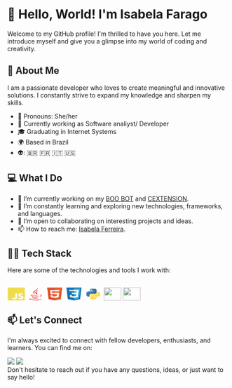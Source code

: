 # 👋 Hello, World! I'm Isabela Farago

Welcome to my GitHub profile! I'm thrilled to have you here. Let me introduce myself and give you a glimpse into my world of coding and creativity.

## 🧚	 About Me

I am a passionate developer who loves to create meaningful and innovative solutions. I constantly strive to expand my knowledge and sharpen my skills.

- 🤖 Pronouns: She/her
- 💼 Currently working as Software analiyst/ Developer
- 🎓 Graduating in Internet Systems
- 🌍 Based in Brazil
- 👽: 🇧🇷 🇫🇷 🇮🇹 🇺🇸 

## 💻 What I Do

- 🔭 I’m currently working on my [BOO BOT](https://github.com/users/isabelafarago/projects/2) and [CEXTENSION](https://github.com/users/isabelafarago/projects/1).
- 🌱 I’m constantly learning and exploring new technologies, frameworks, and languages.
- 👯 I’m open to collaborating on interesting projects and ideas.
- 📫 How to reach me: [Isabela Ferreira](linkedin.com/in/isabela-ferreira-da-silva-223b18257/).

## 🔨🔭  Tech Stack

Here are some of the technologies and tools I work with:
<div style="display: inline_block"><br>
  <img align="center" height="30" width="40" 
src="https://raw.githubusercontent.com/devicons/devicon/master/icons/javascript/javascript-plain.svg">
  <img align="center"  height="30" width="40"
src="https://raw.githubusercontent.com/devicons/devicon/master/icons/java/java-plain.svg">
  <img align="center" height="30" width="40" 
src="https://raw.githubusercontent.com/devicons/devicon/master/icons/html5/html5-original.svg">
  <img align="center" height="30" width="40" 
src="https://raw.githubusercontent.com/devicons/devicon/master/icons/css3/css3-original.svg">
  <img align="center" height="30" width="40"
src="https://raw.githubusercontent.com/devicons/devicon/master/icons/python/python-original.svg">
  <img align="center" height="30" width="40"
src="https://user-images.githubusercontent.com/25181517/183568594-85e280a7-0d7e-4d1a-9028-c8c2209e073c.png">
  <img align="center" height="30" width="40"
src="https://user-images.githubusercontent.com/25181517/186150304-1568ffdf-4c62-4bdc-9cf1-8d8efcea7c5b.png">
 </div>
  
  

## 📫 Let's Connect
I'm always excited to connect with fellow developers, enthusiasts, and learners. You can find me on:

 <div> 
  <a href="https://instagram.com/isabelafarago" target="_blank"><img src="https://img.shields.io/badge/-Instagram-%23E4405F?style=for-the-badge&logo=instagram&logoColor=white" target="_blank"></a>
  <a href="https://www.linkedin.com/in/isabela-ferreira-da-silva-223b18257/" target="_blank"><img src="https://img.shields.io/badge/-LinkedIn-%230077B5?style=for-the-badge&logo=linkedin&logoColor=white" target="_blank"></a> 
 
</div> 
Don't hesitate to reach out if you have any questions, ideas, or just want to say hello!
